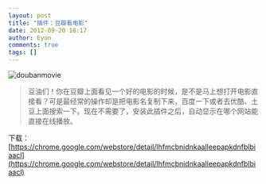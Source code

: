 ```yaml
---
layout: post
title: "插件：豆瓣看电影"
date: 2012-09-20 18:17
author: Eyon
comments: true
tags: []
---
```

![](http://chromipic.b0.upaiyun.com/uploads/2012/09/doubanmovie-550x366.jpg "doubanmovie")



>豆油们！你在豆瓣上面看见一个好的电影的时候，是不是马上想打开电影直接看？可是最经常的操作却是把电影名复制下来，百度一下或者去优酷、土豆上面搜索一下。现在不需要了，安装此插件之后，自动显示在哪个网站能直接在线播放。



下载：[https://chrome.google.com/webstore/detail/lhfmcbnidnkaalleepapkdnfblbiaacl](https://chrome.google.com/webstore/detail/lhfmcbnidnkaalleepapkdnfblbiaacl)
